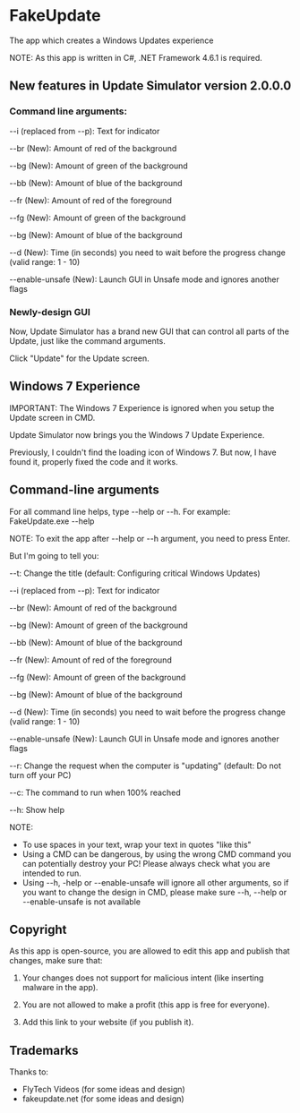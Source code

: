 # FakeUpdate
The app which creates a Windows Updates experience

NOTE: As this app is written in C#, .NET Framework 4.6.1 is required.

## New features in Update Simulator version 2.0.0.0

### Command line arguments:
--i (replaced from --p): Text for indicator

--br (New): Amount of red of the background

--bg (New): Amount of green of the background

--bb (New): Amount of blue of the background

--fr (New): Amount of red of the foreground

--fg (New): Amount of green of the background

--bg (New): Amount of blue of the background

--d (New): Time (in seconds) you need to wait before the progress change (valid range: 1 - 10)

--enable-unsafe (New): Launch GUI in Unsafe mode and ignores another flags

### Newly-design GUI

Now, Update Simulator has a brand new GUI that can control all parts of the Update, just like the command arguments.

Click "Update" for the Update screen.

## Windows 7 Experience

IMPORTANT: The Windows 7 Experience is ignored when you setup the Update screen in CMD.

Update Simulator now brings you the Windows 7 Update Experience.

Previously, I couldn't find the loading icon of Windows 7. But now, I have found it, properly fixed the code and it works.


## Command-line arguments
For all command line helps, type --help or --h. For example: FakeUpdate.exe --help

NOTE: To exit the app after --help or --h argument, you need to press Enter.

But I'm going to tell you:

--t: Change the title (default: Configuring critical Windows Updates)

--i (replaced from --p): Text for indicator

--br (New): Amount of red of the background

--bg (New): Amount of green of the background

--bb (New): Amount of blue of the background

--fr (New): Amount of red of the foreground

--fg (New): Amount of green of the background

--bg (New): Amount of blue of the background

--d (New): Time (in seconds) you need to wait before the progress change (valid range: 1 - 10)

--enable-unsafe (New): Launch GUI in Unsafe mode and ignores another flags

--r: Change the request when the computer is "updating" (default: Do not turn off your PC)

--c: The command to run when 100% reached

--h: Show help

NOTE:
  - To use spaces in your text, wrap your text in quotes "like this"
  - Using a CMD can be dangerous, by using the wrong CMD command you can potentially destroy your PC! Please always check what you are intended to run.
  - Using --h, -help or --enable-unsafe will ignore all other arguments, so if you want to change the design in CMD, please make sure --h, --help or --enable-unsafe is not available
## Copyright

As this app is open-source, you are allowed to edit this app and publish that changes, make sure that:

1. Your changes does not support for malicious intent (like inserting malware in the app).

2. You are not allowed to make a profit (this app is free for everyone).

3. Add this link to your website (if you publish it).
## Trademarks
Thanks to:
  - FlyTech Videos (for some ideas and design)
  - fakeupdate.net (for some ideas and design)
